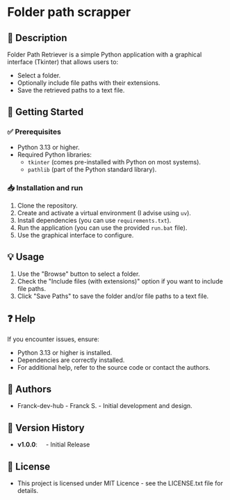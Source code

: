 # Folder path scrapper
## 📌 Description
Folder Path Retriever is a simple Python application with a graphical interface (Tkinter) that allows users to:
- Select a folder.
- Optionally include file paths with their extensions.
- Save the retrieved paths to a text file.

## 🚀 Getting Started
### ✅ Prerequisites
- Python 3.13 or higher.
- Required Python libraries:
  - `tkinter` (comes pre-installed with Python on most systems).
  - `pathlib` (part of the Python standard library).

### 📥 Installation and run
1. Clone the repository.
2. Create and activate a virtual environment (I advise using `uv`).
3. Install dependencies (you can use `requirements.txt`).
4. Run the application (you can use the provided `run.bat` file).
5. Use the graphical interface to configure.

## 💡 Usage
1) Use the "Browse" button to select a folder.
2) Check the "Include files (with extensions)" option if you want to include file paths.
3) Click "Save Paths" to save the folder and/or file paths to a text file.

## ❓ Help
If you encounter issues, ensure:
- Python 3.13 or higher is installed.
- Dependencies are correctly installed.
- For additional help, refer to the source code or contact the authors.

## 👥 Authors
- Franck-dev-hub - Franck S. - Initial development and design.

## 📝 Version History
- **v1.0.0**:
    - Initial Release

## 📜 License
- This project is licensed under MIT Licence - see the LICENSE.txt file for details.
